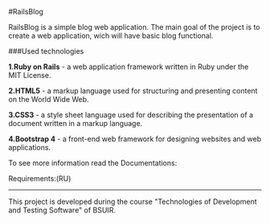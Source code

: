 #RailsBlog

RailsBlog is a simple blog web application.
The main goal of the project is to create a web application, wich will have basic blog functional.

###Used technologies

**1.Ruby on Rails** - a web application framework written in Ruby under the MIT License.

**2.HTML5** - a markup language used for structuring and presenting content on the World Wide Web.

**3.CSS3** - a style sheet language used for describing the presentation of a document written in a markup language.

**4.Bootstrap 4** - a front-end web framework for designing websites and web applications.


To see more information read the Documentations:

Requirements:(RU)


-----------------------------------

This project is developed during the course "Technologies of Development and Testing Software" of BSUIR.

